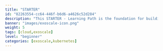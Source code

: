 ```yaml
---
title: "STARTER"
id: "82263554-cc64-446f-b6d6-a4626c52d284"
description: "This STARTER - Learning Path is the foundation for building Exoscale knowledge. It will help you learn the terminology associated, the related cloud computing, and the Exoscale-specific benefits for customers."
banner: "images/exoscale-icon.png"
weight: 5
tags: [cloud,exoscale]
level: "beginner"
categories: [exoscale,kubernetes]
---
```

